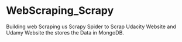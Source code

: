 # WebScraping_Scrapy

Building web Scraping us Scrapy Spider to Scrap Udacity Website and Udamy Website the stores the Data in  MongoDB.
